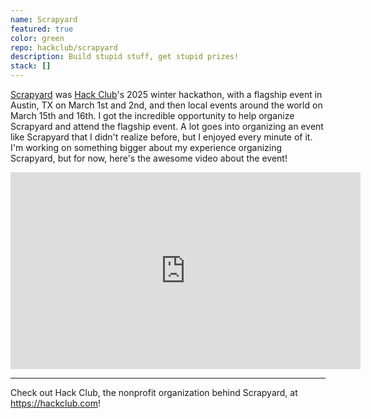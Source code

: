 ```yaml
---
name: Scrapyard
featured: true
color: green
repo: hackclub/scrapyard
description: Build stupid stuff, get stupid prizes!
stack: []
---
```


<a href="https://scrapyard.hackclub.com">Scrapyard</a> was <a href="https://hackclub.com">Hack Club</a>'s 2025 winter hackathon, with a flagship event in Austin, TX on March 1st and 2nd, and then local events around the world on March 15th and 16th. I got the incredible opportunity to help organize Scrapyard and attend the flagship event. A lot goes into organizing an event like Scrapyard that I didn't realize before, but I enjoyed every minute of it. I'm working on something bigger about my experience organizing Scrapyard, but for now, here's the awesome video about the event!

<iframe width="560" height="315" src="https://www.youtube.com/embed/8iM1W8kXrQA?si=vc3JxOBhVpPe5do2" title="YouTube video player" frameborder="0" allow="accelerometer; autoplay; clipboard-write; encrypted-media; gyroscope; picture-in-picture; web-share" referrerpolicy="strict-origin-when-cross-origin" allowfullscreen></iframe>

---

Check out Hack Club, the nonprofit organization behind Scrapyard, at https://hackclub.com!
